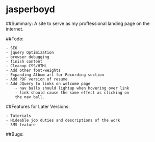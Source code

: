 jasperboyd
==========

##Summary:
A site to serve as my proffessional landing page on the internet. 

##Todo:

	- SEO 
	- jquery Optimization 
	- browser debugging
	- finish content
	- Cleanup CSS/HTML
	- Add other font-weights
	- Expanding Album art for Recording section
	- Add PDF version of resume
	- Add JQuery to links on welcome page
		- nav balls should lightup when hovering over link
		- link should cause the same effect as clicking on 
		the nav ball. 
	
##Features for Later Versions: 

	- Tutorials 
	- Hideable job duties and descriptions of the work
	- SMS feature
	
##Bugs:
	
	 
